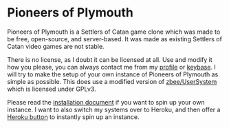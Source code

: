 # Pioneers of Plymouth
Pioneers of Plymouth is a Settlers of Catan game clone which was made to
be free, open-source, and server-based.
It was made as existing Settlers of Catan video games are not stable.

There is no license, as I doubt it can be licensed at all. Use and
modify it how you please, you can always contact me from my
[profile](https://github.com/zbee/) or [keybase](https://keybase.io/zbee).
I will try to make the setup of your own instance of Pioneers of Plymouth
as simple as possible.
This does use a modified version of
[zbee/UserSystem](https://github.com/zbee/usersystem) which is licensed under
GPLv3.

Please read the [installation document](INSTALL.md) if you want to spin up your
own instance. I want to also switch my systems over to Heroku, and then offer
a [Heroku button](https://elements.heroku.com/buttons) to instantly spin up an
instance.
